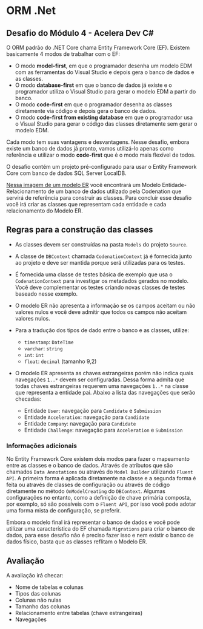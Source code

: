 # ORM .Net
## Desafio do Módulo 4 - Acelera Dev C#

O ORM padrão do .NET Core chama Entity Framework Core (EF). Existem basicamente 4 modos de trabalhar com o EF:

- O modo **model-first**, em que o programador desenha um modelo EDM com as ferramentas do Visual Studio e depois gera o banco de dados e as classes. 
- O modo **database-first** em que o banco de dados já existe e o programador utiliza o Visual Studio para gerar o modelo EDM a partir do banco. 
- O modo **code-first** em que o programador desenha as classes diretamente via código e depois gera o banco de dados.
- O modo **code-first from existing database** em que o programador usa o Visual Studio para gerar o código das classes diretamente sem gerar o modelo EDM. 

Cada modo tem suas vantagens e desvantagens. Nesse desafio, embora existe um banco de dados já pronto, vamos utilizá-lo apenas como referência e utilizar o modo **code-first** que é o modo mais flexível de todos. 

O desafio contém um projeto pré-configurado para usar o Entity Framework Core com banco de dados SQL Server LocalDB.

[Nessa imagem de um modelo ER](https://codenation-challenges.s3-us-west-1.amazonaws.com/java-9/codenation-sample.png) você encontrará um Modelo Entidade-Relacionamento de um banco de dados utilizado pela Codenation que servirá de referência para construir as classes. Para concluir esse desafio você irá criar as classes que representam cada entidade e cada relacionamento do Modelo ER.

## Regras para a construção das classes

- As classes devem ser construídas na pasta `Models` do projeto `Source`.
- A classe de `DBContext` chamada `CodenationContext` já é fornecida junto ao projeto e deve ser mantida porque será utilizadas para os testes.
- É fornecida uma classe de testes básica de exemplo que usa o `CodenationContext` para investigar os metadados gerados no modelo. Você deve complementar os testes criando novas classes de testes baseado nesse exemplo.
- O modelo ER não apresenta a informação se os campos aceitam ou não valores nulos e você deve admitir que todos os campos não aceitam valores nulos.
- Para a tradução dos tipos de dado entre o banco e as classes, utilize:
  - `timestamp`: `DateTime`
  - `varchar`: `string`
  - `int`: `int`
  - `float`: `decimal` (tamanho 9,2)

- O modelo ER apresenta as chaves estrangeiras porém não indica quais navegações `1..*` devem ser configuradas. Dessa forma admita que todas chaves estrangeiras requerem uma navegações `1..*` na classe que representa a entidade pai. Abaixo a lista das navegações que serão checadas:
  - Entidade `User`: navegação para `Candidate` e `Submission`
  - Entidade `Acceleration`: navegação para `Candidate`
  - Entidade `Company`: navegação para `Candidate`
  - Entidade `Challenge`: navegação para `Acceleration` e `Submission`

### Informações adicionais

No Entity Framework Core existem dois modos para fazer o mapeamento entre as classes e o banco de dados. Através de atributos que são chamados `Data Annotations` ou através do `Model Builder` utilizando `Fluent API`. A primeira forma é aplicada diretamente na classe e a segunda forma é feita ou através de classes de configuração ou através de código diretamente no método `OnModelCreating` do `DBContext`. Algumas configurações no entanto, como a definição de chave primária composta, por exemplo, só são possíveis com o `Fluent API`, por isso você pode adotar uma forma mista de configuração, se preferir. 

Embora o modelo final irá representar o banco de dados e você pode utilizar uma característica do EF chamada `Migrations` para criar o banco de dados, para esse desafio não é preciso fazer isso e nem existir o banco de dados físico, basta que as classes reflitam o Modelo ER.

## Avaliação

A avaliação irá checar:

- Nome de tabelas e colunas
- Tipos das colunas
- Colunas não nulas
- Tamanho das colunas
- Relacionamento entre tabelas (chave estrangeiras)
- Navegações
